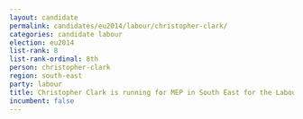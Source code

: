 ```yaml
---
layout: candidate
permalink: candidates/eu2014/labour/christopher-clark/
categories: candidate labour
election: eu2014
list-rank: 8
list-rank-ordinal: 8th
person: christopher-clark
region: south-east
party: labour
title: Christopher Clark is running for MEP in South East for the Labour Party
incumbent: false
---
```

